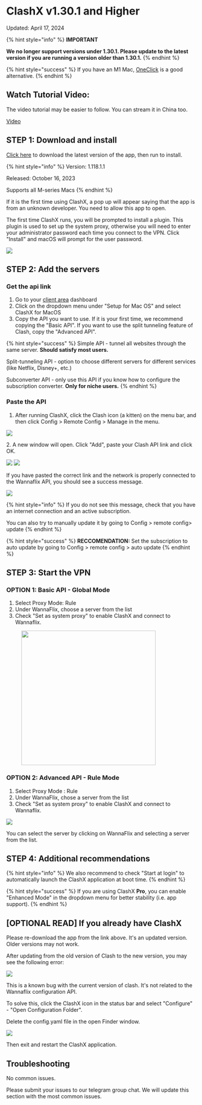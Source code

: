 # ClashX v1.30.1 and Higher

Updated: April 17, 2024

{% hint style="info" %}
**IMPORTANT**

**We no longer support versions under 1.30.1. Please update to the latest version if you are running a version older than 1.30.1.**
{% endhint %}

{% hint style="success" %}
If you have an M1 Mac, [OneClick](../oneclick-m1-macs-only-recommended.md) is a good alternative.
{% endhint %}

## Watch Tutorial Video:

The video tutorial may be easier to follow. You can stream it in China too.

[Video](https://watch.cloudflarestream.com/5ceac0d642744c812af04af1942cc332)

## STEP 1: Download and install

[Click here](https://cdn-edge.wannaflix.net/ClashX_1.118.1.1.dmg) to download the latest version of the app, then run to install.&#x20;

{% hint style="info" %}
Version: 1.118.1.1

Released: October 16, 2023

Supports all M-series Macs
{% endhint %}

If it is the first time using ClashX, a pop up will appear saying that the app is from an unknown developer. You need to allow this app to open.

The first time ClashX runs, you will be prompted to install a plugin. This plugin is used to set up the system proxy, otherwise you will need to enter your administrator password each time you connect to the VPN. Click "Install" and macOS will prompt for the user password.

![](<../../.gitbook/assets/Screen Shot 2022-08-05 at 6.32.51 PM.png>)

## STEP 2: Add the servers

### Get the api link

1. Go to your [client area](https://wannaflix.com/clientarea.php) dashboard
2. Click on the dropdown menu under "Setup for Mac OS" and select ClashX for MacOS
3. Copy the API you want to use. If it is your first time, we recommend copying the "Basic API". If you want to use the split tunneling feature of Clash, copy the "Advanced API".&#x20;

{% hint style="success" %}
Simple API - tunnel all websites through the same server. **Should satisfy most users.**&#x20;

Split-tunneling API - option to choose different servers for different services (like Netflix, Disney+, etc.)

Subconverter API - only use this API if you know how to configure the subscription converter. **Only for niche users.**
{% endhint %}

### Paste the API

1. After running ClashX, click the Clash icon (a kitten) on the menu bar, and then click Config > Remote Config > Manage in the menu.

![](<../../.gitbook/assets/Screen Shot 2022-08-05 at 8.04.24 PM.png>)

2\. A new window will open. Click "Add", paste your Clash API link and click OK.

![](<../../.gitbook/assets/Screen Shot 2022-08-05 at 8.00.15 PM.png>) ![](<../../.gitbook/assets/Screen Shot 2022-08-05 at 8.02.22 PM.png>)

If you have pasted the correct link and the network is properly connected to the Wannaflix API, you should see a success message.

![](../../.gitbook/assets/5d5c4570d5f092b49ab5137e92550bdc.png)

{% hint style="info" %}
If you do not see this message, check that you have an internet connection and an active subscription.&#x20;

You can also try to manually update it by going to Config > remote config> update
{% endhint %}

{% hint style="success" %}
**RECCOMENDATION:** Set the subscription to auto update by going to Config > remote config > auto update
{% endhint %}

## STEP 3: Start the VPN

### OPTION 1: Basic API - Global Mode

1. Select Proxy Mode: Rule
2. Under WannaFlix, choose a server from the list
3. Check "Set as system proxy" to enable ClashX and connect to Wannaflix.&#x20;

<figure><img src="../../.gitbook/assets/Screenshot 2024-04-17 at 2.19.37 PM.png" alt="" width="356"><figcaption></figcaption></figure>

### OPTION 2: Advanced API - Rule Mode

1. Select Proxy Mode : Rule
2. Under WannaFlix, chose a server from the list
3. Check "Set as system proxy" to enable ClashX and connect to Wannaflix.&#x20;

![](<../../.gitbook/assets/Screenshot 2023-02-28 at 6.21.38 PM.png>)

You can select the server by clicking on WannaFlix and selecting a server from the list.&#x20;

## STEP 4: Additional recommendations

{% hint style="info" %}
We also recommend to check "Start at login" to automatically launch the ClashX application at boot time.
{% endhint %}

{% hint style="success" %}
If you are using ClashX **Pro**, you can enable "Enhanced Mode" in the dropdown menu for better stability (i.e. app support).
{% endhint %}

## \[OPTIONAL READ] If you already have ClashX

Please re-download the app from the link above. It's an updated version. Older versions may not work.

After updating from the old version of Clash to the new version, you may see the following error:

![](../../.gitbook/assets/378125d64dc2b271c9b1cafc42fdd634.png)

This is a known bug with the current version of clash. It's not related to the Wannaflix configuration API.&#x20;

To solve this, click the ClashX icon in the status bar and select "Configure" - "Open Configuration Folder".

Delete the config.yaml file in the open Finder window.

![](../../.gitbook/assets/f2156562aac93e23b2730837ecbbc05c.png)

Then exit and restart the ClashX application.

## Troubleshooting

No common issues.&#x20;

Please submit your issues to our telegram group chat. We will update this section with the most common issues.

